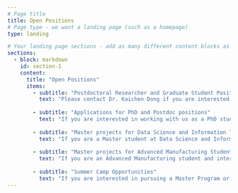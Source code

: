 ```yaml
---
# Page title
title: Open Positions
# Page type - we want a landing page (such as a homepage)
type: landing

# Your landing page sections - add as many different content blocks as you like
sections:
  - block: markdown
    id: section-1
    content:
      title: "Open Positions"
      items:
        - subtitle: "Postdoctoral Researcher and Graduate Student Positions are available!"
          text: "Please contact Dr. Kaichen Dong if you are interested in our research and majoring in physics, materials science, instrument science, mechanical engineering, electrical engineering, thermal engineering, optics, and telecommunications. We are looking for new group members with passion, talent, and grit!"
        
        - subtitle: "Applications for PhD and Postdoc positions"
          text: "If you are interested in working with us as a PhD student or postdoc, please send an email to Dr. Kaichen Dong. State briefly why you are interested and attach a CV. No need for a separate cover letter or certificates. Important: please insert 'Application PhD' or 'Application Postdoc' in the subject line."
        
        - subtitle: "Master projects for Data Science and Information Technology students"
          text: "If you are a Master student at Data Science and Information Technology looking for a Master project, contact Dr. Kaichen Dong (or any group member) via email or stop by his office."
        
        - subtitle: "Master projects for Advanced Manufacturing Students"
          text: "If you are an Advanced Manufacturing student and interested in working with us, please contact Dr. Kaichen Dong (or any group member) via email or stop by his office."
        
        - subtitle: "Summer Camp Opportunities"
          text: "If you are interested in pursuing a Master Program or Ph.D Program via Summer Camp, there might be some useful links:"
---
```


